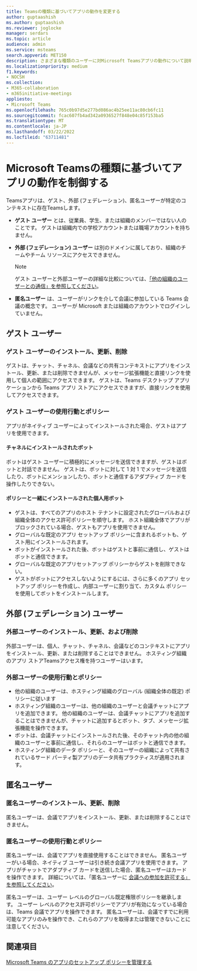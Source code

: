 ```yaml
---
title: Teamsの種類に基づいてアプリの動作を変更する
author: guptaashish
ms.author: guptaashish
ms.reviewer: joglocke
manager: serdars
ms.topic: article
audience: admin
ms.service: msteams
search.appverid: MET150
description: さまざまな種類のユーザーに対Microsoft Teamsアプリの動作について説明します。
ms.localizationpriority: medium
f1.keywords:
- NOCSH
ms.collection:
- M365-collaboration
- m365initiative-meetings
appliesto:
- Microsoft Teams
ms.openlocfilehash: 765c0b97d5e277bd086ac4b25ee11ac80cb6fc11
ms.sourcegitcommit: fcac607fb4ad342a0936527f848e04c85f153ba5
ms.translationtype: MT
ms.contentlocale: ja-JP
ms.lasthandoff: 03/22/2022
ms.locfileid: "63711481"
---
```

# <a name="microsoft-teams-apps-behavior-based-on-types-of-users"></a>Microsoft Teamsの種類に基づいてアプリの動作を制御する

Teamsアプリは、ゲスト、外部 (フェデレーション)、匿名ユーザーが特定のコンテキストに存在Teamsします。

- **ゲスト ユーザー** とは、従業員、学生、または組織のメンバーではない人のことです。 ゲストは組織内での学校アカウントまたは職場アカウントを持ちません。

- **外部 (フェデレーション) ユーザー** は別のドメインに属しており、組織のチームやチーム リソースにアクセスできません。

  > [!Note]
  > ゲスト ユーザーと外部ユーザーの詳細な比較については、[「他の組織のユーザーとの通信」を参照してください](./communicate-with-users-from-other-organizations.md)。

- **匿名ユーザー** は、ユーザーがリンクを介して会議に参加している Teams 会議の概念です。 ユーザーが Microsoft または組織のアカウントでログインしていません。

## <a name="guest-users"></a>ゲスト ユーザー

### <a name="install-update-and-delete-for-guest-users"></a>ゲスト ユーザーのインストール、更新、削除

ゲストは、チャット、チャネル、会議などの共有コンテキストにアプリをインストール、更新、または削除できませんが、メッセージ拡張機能と直接リンクを使用して個人の範囲にアクセスできます。 ゲストは、Teams デスクトップ アプリケーションから Teams アプリ ストアにアクセスできますが、直接リンクを使用してアクセスできます。

### <a name="usage-behavior-and-policy-for-guest-users"></a>ゲスト ユーザーの使用行動とポリシー

アプリがネイティブ ユーザーによってインストールされた場合、ゲストはアプリを使用できます。

#### <a name="bots-installed-to-a-channel"></a>チャネルにインストールされたボット

ボットはゲスト ユーザーに積極的にメッセージを送信できますが、ゲストはボットと対話できません。 ゲストは、ボットに対して 1 対 1 でメッセージを送信したり、ボットにメンションしたり、ボットと通信するアダプティブ カードを操作したりできない。

#### <a name="personal-bots-installed-with-policies"></a>ポリシーと一緒にインストールされた個人用ボット

- ゲストは、すべてのアプリのホスト テナントに設定されたグローバルおよび組織全体のアクセス許可ポリシーを順守します。 ホスト組織全体でアプリがブロックされている場合、ゲストもアプリを使用できません。
- グローバルな既定のアプリ セットアップ ポリシーに含まれるボットも、ゲスト用にインストールされます。
- ボットがインストールされた後、ボットはゲストと事前に通信し、ゲストはボットと通信できます。
- グローバルな既定のアプリセットアップ ポリシーからゲストを削除できない。
- ゲストがボットにアクセスしないようにするには、さらに多くのアプリ セットアップ ポリシーを作成し、内部ユーザーに割り当て、カスタム ポリシーを使用してボットをインストールします。

## <a name="external-federated-users"></a>外部 (フェデレーション) ユーザー

### <a name="install-update-and-delete-for-external-users"></a>外部ユーザーのインストール、更新、および削除

外部ユーザーは、個人、チャット、チャネル、会議などのコンテキストにアプリをインストール、更新、または削除することはできません。 ホスティング組織のアプリ ストアTeamsアクセス権を持つユーザーはいます。

### <a name="usage-behavior-and-policy-for-external-users"></a>外部ユーザーの使用行動とポリシー

- 他の組織のユーザーは、ホスティング組織のグローバル (組織全体の既定) ポリシーに従います
- ホスティング組織のユーザーは、他の組織のユーザーと会議チャットにアプリを追加できます。 他の組織のユーザーは、会議チャットにアプリを追加することはできませんが、チャットに追加するとボット、タブ、メッセージ拡張機能を操作できます。
- ボットは、会議チャットにインストールされた後、そのチャット内の他の組織のユーザーと事前に通信し、それらのユーザーはボットと通信できます。
- ホスティング組織のデータ ポリシーと、そのユーザーの組織によって共有されているサード パーティ製アプリのデータ共有プラクティスが適用されます。

## <a name="anonymous-users"></a>匿名ユーザー

### <a name="install-update-and-delete-for-anonymous-users"></a>匿名ユーザーのインストール、更新、削除

匿名ユーザーは、会議でアプリをインストール、更新、または削除することはできません。

### <a name="usage-behavior-and-policy-for-anonymous-users"></a>匿名ユーザーの使用行動とポリシー

匿名ユーザーは、会議でアプリを直接使用することはできません。 匿名ユーザーがいる場合、ネイティブ ユーザーは引き続き会議アプリを使用できます。  アプリがチャットでアダプティブ カードを送信した場合、匿名ユーザーはカードを操作できます。 詳細については、「匿名ユーザーに [会議への参加を許可する」を参照してください](meeting-settings-in-teams.md#allow-anonymous-users-to-join-meetings)。

匿名ユーザーは、ユーザー レベルのグローバル既定権限ポリシーを継承します。 ユーザー レベルのアクセス許可ポリシーでアプリが有効になっている場合は、Teams 会議でアプリを操作できます。 匿名ユーザーは、会議ですでに利用可能なアプリのみを操作でき、これらのアプリを取得または管理できないことに注意してください。

## <a name="related-topics"></a>関連項目

[Microsoft Teams のアプリのセットアップ ポリシーを管理する](teams-app-setup-policies.md)
